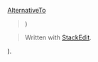 <p><a href="
[AlternativeTo](https://alternativeto.net/">AlternativeTo</a></p>
<blockquote>
<p>)
</p></blockquote><blockquote>
<p>Written with <a href="[StackEdit](https://stackedit.io/">StackEdit</a>.</p>
</blockquote>

).

